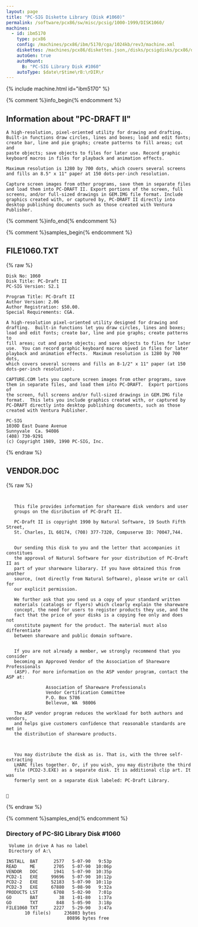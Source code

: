 ```yaml
---
layout: page
title: "PC-SIG Diskette Library (Disk #1060)"
permalink: /software/pcx86/sw/misc/pcsig/1000-1999/DISK1060/
machines:
  - id: ibm5170
    type: pcx86
    config: /machines/pcx86/ibm/5170/cga/1024kb/rev3/machine.xml
    diskettes: /machines/pcx86/diskettes.json,/disks/pcsigdisks/pcx86/diskettes.json
    autoGen: true
    autoMount:
      B: "PC-SIG Library Disk #1060"
    autoType: $date\r$time\rB:\rDIR\r
---
```


{% include machine.html id="ibm5170" %}

{% comment %}info_begin{% endcomment %}

## Information about "PC-DRAFT II"

    A high-resolution, pixel-oriented utility for drawing and drafting.
    Built-in functions draw circles, lines and boxes; load and edit fonts;
    create bar, line and pie graphs; create patterns to fill areas; cut and
    paste objects; save objects to files for later use. Record graphic
    keyboard macros in files for playback and animation effects.
    
    Maximum resolution is 1280 by 700 dots, which covers several screens
    and fills an 8.5" x 11" paper at 150 dots-per-inch resolution.
    
    Capture screen images from other programs, save them in separate files
    and load them into PC-DRAFT II. Export portions of the screen, full
    screens, and/or full-sized drawings in GEM.IMG file format. Include
    graphics created with, or captured by, PC-DRAFT II directly into
    desktop publishing documents such as those created with Ventura
    Publisher.
{% comment %}info_end{% endcomment %}

{% comment %}samples_begin{% endcomment %}

## FILE1060.TXT

{% raw %}
```
Disk No: 1060                                                           
Disk Title: PC-Draft II                                                 
PC-SIG Version: S2.1                                                    
                                                                        
Program Title: PC-Draft II                                              
Author Version: 2.06                                                    
Author Registration: $50.00.                                            
Special Requirements: CGA.                                              
                                                                        
A high-resolution pixel-oriented utility designed for drawing and       
drafting.  Built-in functions let you draw circles, lines and boxes;    
load and edit fonts; create bar, line and pie graphs; create patterns to
fill areas; cut and paste objects; and save objects to files for later  
use.  You can record graphic keyboard macros saved in files for later   
playback and animation effects.  Maximum resolution is 1280 by 700 dots,
which covers several screens and fills an 8-1/2" x 11" paper (at 150    
dots-per-inch resolution).                                              
                                                                        
CAPTURE.COM lets you capture screen images from other programs, save    
them in separate files, and load them into PC-DRAFT.  Export portions of
the screen, full screens and/or full-sized drawings in GEM.IMG file     
format.  This lets you include graphics created with, or captured by    
PC-DRAFT directly into desktop publishing documents, such as those      
created with Ventura Publisher.                                         
                                                                        
PC-SIG                                                                  
1030D East Duane Avenue                                                 
Sunnyvale  Ca. 94086                                                    
(408) 730-9291                                                          
(c) Copyright 1989, 1990 PC-SIG, Inc.                                         
```
{% endraw %}

## VENDOR.DOC

{% raw %}
```
   

   This file provides information for shareware disk vendors and user
   groups on the disribution of PC-Draft II.

   PC-Draft II is copyright 1990 by Natural Software, 19 South Fifth Street,
   St. Charles, IL 60174, (708) 377-7320, Compuserve ID: 70047,744.


   Our sending this disk to you and the letter that accompanies it constitues
   the approval of Natural Software for your distribution of PC-Draft II as
   part of your shareware libarary. If you have obtained this from another 
   source, (not directly from Natural Software), please write or call for 
   our explicit permission. 

   We further ask that you send us a copy of your standard written
   materials (catalogs or flyers) which clearly explain the shareware
   concept, the need for users to register products they use, and the
   fact that the price of your disks is a copying fee only and does not
   constitute payment for the product. The material must also differentiate
   between shareware and public domain software.


   If you are not already a member, we strongly recommend that you consider
   becoming an Approved Vendor of the Association of Shareware Professionals
   (ASP). For more information on the ASP vendor program, contact the ASP at:

               Association of Shareware Professionals
               Vendor Certification Committee
               P.O. Box 5786
               Bellevue, WA  98006

   The ASP vendor program reduces the workload for both authors and vendors,
   and helps give customers confidence that reasonable standards are met in
   the distribution of shareware products.

  

   You may distribute the disk as is. That is, with the three self-extracting
   LHARC files together. Or, if you wish, you may distribute the third
   file (PCD2-3.EXE) as a separate disk. It is additional clip art. It was
   formerly sent on a separate disk labeled: PC-Draft Library.



```
{% endraw %}

{% comment %}samples_end{% endcomment %}

### Directory of PC-SIG Library Disk #1060

     Volume in drive A has no label
     Directory of A:\

    INSTALL  BAT      2577   5-07-90   9:53p
    READ     ME       2705   5-07-90  10:06p
    VENDOR   DOC      1941   5-07-90  10:35p
    PCD2-1   EXE     99696   5-07-90  10:12p
    PCD2-2   EXE     52183   5-07-90  10:11p
    PCD2-3   EXE     67880   5-08-90   9:32a
    PRODUCTS LST      6708   5-02-90   7:01p
    GO       BAT        38   1-01-80   1:37a
    GO       TXT       848   5-05-90   3:18p
    FILE1060 TXT      2227   5-29-90   3:47a
           10 file(s)     236803 bytes
                           80896 bytes free
